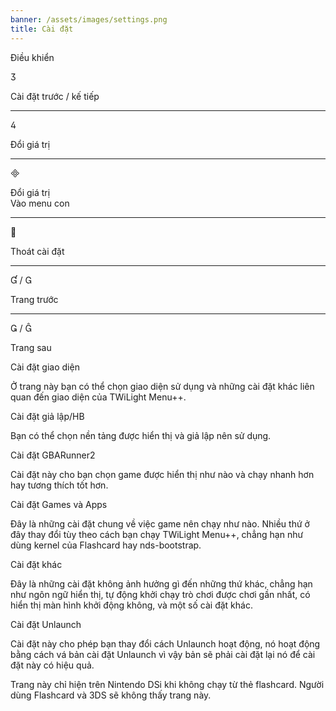 ```yaml
---
banner: /assets/images/settings.png
title: Cài đặt
---
```


<div id="conrols" class="section-title">Điều khiển</div>
<div class="section-body">
    <div class="button-action-group">
        <p class="button-action button">&#xE07D;</p>
        <p class="button-action-text">Cài đặt trước / kế tiếp</p>
    </div>
    <hr>
    <div class="button-action-group">
        <p class="button-action button">&#xE07E;</p>
        <p class="button-action-text">Đổi giá trị</p>
    </div>
    <hr>
    <div class="button-action-group">
        <p class="button-action button">&#xE000;</p>
        <p class="button-action-text">Đổi giá trị<br>Vào menu con</p>
    </div>
    <hr>
    <div class="button-action-group">
        <p class="button-action button">&#xE001;</p>
        <p class="button-action-text">Thoát cài đặt</p>
    </div>
    <hr>
    <div class="button-action-group">
        <p class="button-action button">&#xE004; / &#xE002;</p>
        <p class="button-action-text">Trang trước</p>
    </div>
    <hr>
    <div class="button-action-group">
        <p class="button-action button">&#xE003; / &#xE005;</p>
        <p class="button-action-text">Trang sau</p>
    </div>
</div>

<div id="gui-settings" class="section-title">Cài đặt giao diện</div>
<div class="section-body">
    <p>Ở trang này bạn có thể chọn giao diện sử dụng và những cài đặt khác liên quan đến giao diện của TWiLight Menu++.</p>
</div>

<div id="emulation-hb-settings" class="section-title">Cài đặt giả lập/HB</div>
<div class="section-body">
    <p>Bạn có thể chọn nền tảng được hiển thị và giả lập nên sử dụng.</p>
</div>

<div id="gbarunner2-settings" class="section-title">Cài đặt GBARunner2</div>
<div class="section-body">
    <p>Cài đặt này cho bạn chọn game được hiển thị như nào và chạy nhanh hơn hay tương thích tốt hơn.</p>
</div>

<div id="games-and-apps-settings" class="section-title">Cài đặt Games và Apps</div>
<div class="section-body">
    <p>Đây là những cài đặt chung về việc game nên chạy như nào. Nhiều thứ ở đây thay đổi tùy theo cách bạn chạy TWiLight Menu++, chẳng hạn như dùng kernel của Flashcard hay nds-bootstrap.</p>
</div>

<div id="misc-settings" class="section-title">Cài đặt khác</div>
<div class="section-body">
    <p>Đây là những cài đặt không ảnh hưởng gì đến những thứ khác, chẳng hạn như ngôn ngữ hiển thị, tự động khởi chạy trò chơi được chơi gần nhất, có hiển thị màn hình khởi động không, và một số cài đặt khác.</p>
</div>

<div id="unlaunch-settings" class="section-title">Cài đặt Unlaunch</div>
<div class="section-body">
    <p>Cài đặt này cho phép bạn thay đổi cách Unlaunch hoạt động, nó hoạt động bằng cách vá bản cài đặt Unlaunch vì vậy bản sẽ phải cài đặt lại nó để cài đặt này có hiệu quả.</p>
    <p>Trang này chỉ hiện trên Nintendo DSi khi không chạy từ thẻ flashcard. Người dùng Flashcard và 3DS sẽ không thấy trang này.</p>
</div>
